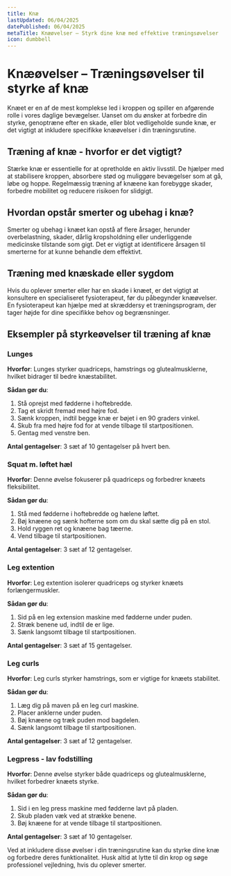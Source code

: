 ```yaml
---
title: Knæ
lastUpdated: 06/04/2025
datePublished: 06/04/2025
metaTitle: Knæøvelser – Styrk dine knæ med effektive træningsøvelser
icon: dumbbell
---
```


# Knæøvelser – Træningsøvelser til styrke af knæ

Knæet er en af de mest komplekse led i kroppen og spiller en afgørende rolle i vores daglige bevægelser. Uanset om du ønsker at forbedre din styrke, genoptræne efter en skade, eller blot vedligeholde sunde knæ, er det vigtigt at inkludere specifikke knæøvelser i din træningsrutine.

## Træning af knæ - hvorfor er det vigtigt?

Stærke knæ er essentielle for at opretholde en aktiv livsstil. De hjælper med at stabilisere kroppen, absorbere stød og muliggøre bevægelser som at gå, løbe og hoppe. Regelmæssig træning af knæene kan forebygge skader, forbedre mobilitet og reducere risikoen for slidgigt.

## Hvordan opstår smerter og ubehag i knæ?

Smerter og ubehag i knæet kan opstå af flere årsager, herunder overbelastning, skader, dårlig kropsholdning eller underliggende medicinske tilstande som gigt. Det er vigtigt at identificere årsagen til smerterne for at kunne behandle dem effektivt.

## Træning med knæskade eller sygdom

Hvis du oplever smerter eller har en skade i knæet, er det vigtigt at konsultere en specialiseret fysioterapeut, før du påbegynder knæøvelser. En fysioterapeut kan hjælpe med at skræddersy et træningsprogram, der tager højde for dine specifikke behov og begrænsninger.

## Eksempler på styrkeøvelser til træning af knæ

### Lunges

**Hvorfor**: Lunges styrker quadriceps, hamstrings og glutealmusklerne, hvilket bidrager til bedre knæstabilitet.

**Sådan gør du**:

1. Stå oprejst med fødderne i hoftebredde.
2. Tag et skridt fremad med højre fod.
3. Sænk kroppen, indtil begge knæ er bøjet i en 90 graders vinkel.
4. Skub fra med højre fod for at vende tilbage til startpositionen.
5. Gentag med venstre ben.

**Antal gentagelser**: 3 sæt af 10 gentagelser på hvert ben.

### Squat m. løftet hæl

**Hvorfor**: Denne øvelse fokuserer på quadriceps og forbedrer knæets fleksibilitet.

**Sådan gør du**:

1. Stå med fødderne i hoftebredde og hælene løftet.
2. Bøj knæene og sænk hofterne som om du skal sætte dig på en stol.
3. Hold ryggen ret og knæene bag tæerne.
4. Vend tilbage til startpositionen.

**Antal gentagelser**: 3 sæt af 12 gentagelser.

### Leg extention

**Hvorfor**: Leg extention isolerer quadriceps og styrker knæets forlængermuskler.

**Sådan gør du**:

1. Sid på en leg extension maskine med fødderne under puden.
2. Stræk benene ud, indtil de er lige.
3. Sænk langsomt tilbage til startpositionen.

**Antal gentagelser**: 3 sæt af 15 gentagelser.

### Leg curls

**Hvorfor**: Leg curls styrker hamstrings, som er vigtige for knæets stabilitet.

**Sådan gør du**:

1. Læg dig på maven på en leg curl maskine.
2. Placer anklerne under puden.
3. Bøj knæene og træk puden mod bagdelen.
4. Sænk langsomt tilbage til startpositionen.

**Antal gentagelser**: 3 sæt af 12 gentagelser.

### Legpress - lav fodstilling

**Hvorfor**: Denne øvelse styrker både quadriceps og glutealmusklerne, hvilket forbedrer knæets styrke.

**Sådan gør du**:

1. Sid i en leg press maskine med fødderne lavt på pladen.
2. Skub pladen væk ved at strække benene.
3. Bøj knæene for at vende tilbage til startpositionen.

**Antal gentagelser**: 3 sæt af 10 gentagelser.

Ved at inkludere disse øvelser i din træningsrutine kan du styrke dine knæ og forbedre deres funktionalitet. Husk altid at lytte til din krop og søge professionel vejledning, hvis du oplever smerter.

